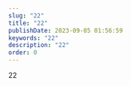 ```yaml
---
slug: "22"
title: "22"
publishDate: 2023-09-05 01:56:59
keywords: "22"
description: "22"
order: 0
---
```

22